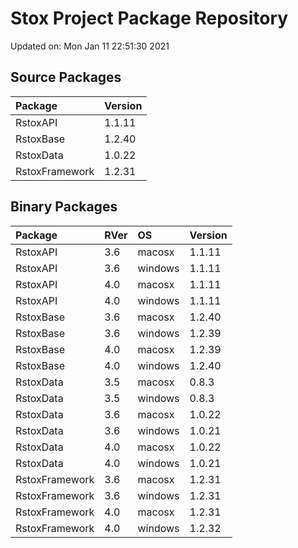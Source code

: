 # Stox Project Package Repository


Updated on: Mon Jan 11 22:51:30 2021
## Source Packages

|Package        |Version |
|:--------------|:-------|
|RstoxAPI       |1.1.11  |
|RstoxBase      |1.2.40  |
|RstoxData      |1.0.22  |
|RstoxFramework |1.2.31  |

## Binary Packages

|Package        |RVer |OS      |Version |
|:--------------|:----|:-------|:-------|
|RstoxAPI       |3.6  |macosx  |1.1.11  |
|RstoxAPI       |3.6  |windows |1.1.11  |
|RstoxAPI       |4.0  |macosx  |1.1.11  |
|RstoxAPI       |4.0  |windows |1.1.11  |
|RstoxBase      |3.6  |macosx  |1.2.40  |
|RstoxBase      |3.6  |windows |1.2.39  |
|RstoxBase      |4.0  |macosx  |1.2.39  |
|RstoxBase      |4.0  |windows |1.2.40  |
|RstoxData      |3.5  |macosx  |0.8.3   |
|RstoxData      |3.5  |windows |0.8.3   |
|RstoxData      |3.6  |macosx  |1.0.22  |
|RstoxData      |3.6  |windows |1.0.21  |
|RstoxData      |4.0  |macosx  |1.0.22  |
|RstoxData      |4.0  |windows |1.0.21  |
|RstoxFramework |3.6  |macosx  |1.2.31  |
|RstoxFramework |3.6  |windows |1.2.31  |
|RstoxFramework |4.0  |macosx  |1.2.31  |
|RstoxFramework |4.0  |windows |1.2.32  |
